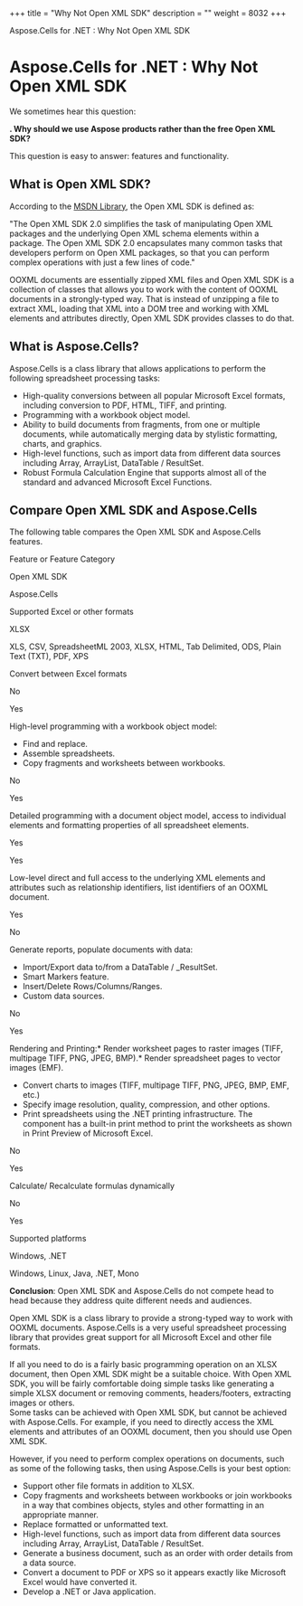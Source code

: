 +++
title = "Why Not Open XML SDK" 
description = "" 
weight = 8032 
+++

Aspose.Cells for .NET : Why Not Open XML SDK  

# Aspose.Cells for .NET : Why Not Open XML SDK


We sometimes hear this question:

**. Why should we use Aspose products rather than the free Open XML SDK?**

This question is easy to answer: features and functionality.

## What is Open XML SDK?

According to the [MSDN Library](http://msdn.microsoft.com/en-us/library/bb448854.aspx), the Open XML SDK is defined as:

"The Open XML SDK 2.0 simplifies the task of manipulating Open XML packages and the underlying Open XML schema elements within a package. The Open XML SDK 2.0 encapsulates many common tasks that developers perform on Open XML packages, so that you can perform complex operations with just a few lines of code."

OOXML documents are essentially zipped XML files and Open XML SDK is a collection of classes that allows you to work with the content of OOXML documents in a strongly-typed way. That is instead of unzipping a file to extract XML, loading that XML into a DOM tree and working with XML elements and attributes directly, Open XML SDK provides classes to do that.

## What is Aspose.Cells?

Aspose.Cells is a class library that allows applications to perform the following spreadsheet processing tasks:

*   High-quality conversions between all popular Microsoft Excel formats, including conversion to PDF, HTML, TIFF, and printing.
*   Programming with a workbook object model.
*   Ability to build documents from fragments, from one or multiple documents, while automatically merging data by stylistic formatting, charts, and graphics.
*   High-level functions, such as import data from different data sources including Array, ArrayList, DataTable / ResultSet.
*   Robust Formula Calculation Engine that supports almost all of the standard and advanced Microsoft Excel Functions.

## Compare Open XML SDK and Aspose.Cells

The following table compares the Open XML SDK and Aspose.Cells features.

Feature or Feature Category

Open XML SDK

Aspose.Cells

Supported Excel or other formats

XLSX

XLS, CSV, SpreadsheetML 2003, XLSX, HTML, Tab Delimited, ODS, Plain Text (TXT), PDF, XPS

Convert between Excel formats

No

Yes

High-level programming with a workbook object model:

*   Find and replace.
*   Assemble spreadsheets.
*   Copy fragments and worksheets between workbooks.

No

Yes

Detailed programming with a document object model, access to individual elements and formatting properties of all spreadsheet elements.

Yes

Yes

Low-level direct and full access to the underlying XML elements and attributes such as relationship identifiers, list identifiers of an OOXML document.

Yes

No

Generate reports, populate documents with data:

*   Import/Export data to/from a DataTable / \_ResultSet.
*   Smart Markers feature.
*   Insert/Delete Rows/Columns/Ranges.
*   Custom data sources.

No

Yes

Rendering and Printing:\* Render worksheet pages to raster images (TIFF, multipage TIFF, PNG, JPEG, BMP).\* Render spreadsheet pages to vector images (EMF).

*   Convert charts to images (TIFF, multipage TIFF, PNG, JPEG, BMP, EMF, etc.)
*   Specify image resolution, quality, compression, and other options.
*   Print spreadsheets using the .NET printing infrastructure. The component has a built-in print method to print the worksheets as shown in Print Preview of Microsoft Excel.

No

Yes

Calculate/ Recalculate formulas dynamically

No

Yes

Supported platforms

Windows, .NET

Windows, Linux, Java, .NET, Mono

**Conclusion**: Open XML SDK and Aspose.Cells do not compete head to head because they address quite different needs and audiences.

Open XML SDK is a class library to provide a strong-typed way to work with OOXML documents. Aspose.Cells is a very useful spreadsheet processing library that provides great support for all Microsoft Excel and other file formats.

If all you need to do is a fairly basic programming operation on an XLSX document, then Open XML SDK might be a suitable choice. With Open XML SDK, you will be fairly comfortable doing simple tasks like generating a simple XLSX document or removing comments, headers/footers, extracting images or others.  
Some tasks can be achieved with Open XML SDK, but cannot be achieved with Aspose.Cells. For example, if you need to directly access the XML elements and attributes of an OOXML document, then you should use Open XML SDK.

However, if you need to perform complex operations on documents, such as some of the following tasks, then using Aspose.Cells is your best option:

*   Support other file formats in addition to XLSX.
*   Copy fragments and worksheets between workbooks or join workbooks in a way that combines objects, styles and other formatting in an appropriate manner.
*   Replace formatted or unformatted text.
*   High-level functions, such as import data from different data sources including Array, ArrayList, DataTable / ResultSet.
*   Generate a business document, such as an order with order details from a data source.
*   Convert a document to PDF or XPS so it appears exactly like Microsoft Excel would have converted it.
*   Develop a .NET or Java application.

